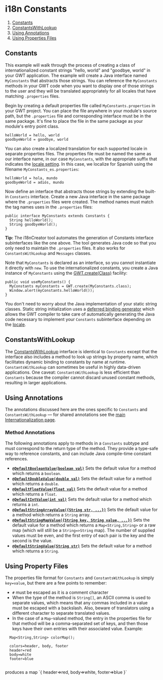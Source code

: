 i18n Constants
===

1.  [Constants](#Constants)
2.  [ConstantsWithLookup](#ConstantsWithLookup)
3.  [Using Annotations](#ConstantsAnnotations)
4.  [Using Properties Files](#ConstantsProperties)

## Constants<a id="Constants"></a>

This example will walk through the process of creating a class of internationalized constant strings "hello, world" and "goodbye, world" in your GWT application. The example
will create a Java interface named `MyConstants` that abstracts those strings. You can reference the `MyConstants` methods in your GWT code when you want to display
one of those strings to the user and they will be translated appropriately for all locales that have matching `.properties` files.

Begin by creating a default properties file called `MyConstants.properties` in your GWT project. You can place the file anywhere in your module's source path, but the
`.properties` file and corresponding interface must be in the same package. It's fine to place the file in the same package as your module's entry point class.

```
helloWorld = hello, world
goodbyeWorld = goodbye, world
```

You can also create a localized translation for each supported locale in separate properties files. The properties file must be named the same as our interface name, in our
case `MyConstants`, with the appropriate suffix that indicates the [locale setting](DevGuideI18nLocale.html#LocaleSpecifying). In this case, we localize
for Spanish using the filename `MyConstants_es.properties`:

```
helloWorld = hola, mundo
goodbyeWorld = adiós, mundo
```

Now define an interface that abstracts those strings by extending the built-in `Constants` interface. Create a new Java interface in the same package where the
`.properties` files were created. The method names must match the tag names uses in the `.properties` files:

```
public interface MyConstants extends Constants {
  String helloWorld();
  String goodbyeWorld();
}
```

**Tip:** The i18nCreator tool automates the generation of Constants interface subinterfaces like the one above. The tool generates Java code so that you only need to
maintain the `.properties` files. It also works for `ConstantsWithLookup` and `Messages` classes.

Note that `MyConstants` is declared as an interface, so you cannot instantiate it directly with `new`. To use the internationalized constants, you create a Java
instance of `MyConstants` using the [GWT.create(Class)](/javadoc/latest/com/google/gwt/core/client/GWT.html#create-java.lang.Class-) facility:

```
public void useMyConstants() {
  MyConstants myConstants = GWT.create(MyConstants.class);
  Window.alert(myConstants.helloWorld());
}
```

You don't need to worry about the Java implementation of your static string classes. Static string initialization uses a [deferred binding generator](DevGuideCodingBasics.html#DevGuideDeferredBinding) which allows the GWT
compiler to take care of automatically generating the Java code necessary to implement your `Constants` subinterface depending on the [locale](DevGuideI18nLocale.html).

## ConstantsWithLookup<a id="ConstantsWithLookup"></a>

The [ConstantsWithLookup](/javadoc/latest/com/google/gwt/i18n/client/ConstantsWithLookup.html) interface is
identical to `Constants` except that the interface also includes a method to look up strings by property name, which facilitates dynamic binding to constants by name at
runtime. `ConstantsWithLookup` can sometimes be useful in highly data-driven applications. One caveat: `ConstantsWithLookup` is less efficient than
`Constants` because the compiler cannot discard unused constant methods,
resulting in larger applications.

## Using Annotations<a id="ConstantsAnnotations"></a>

The annotations discussed here are the ones specific to `Constants`
and `ConstantsWithLookup` &mdash; for shared annotations see the [main Internationalization
page](DevGuideI18n.html#DevGuideAnnotations).

### Method Annotations

The following annotations apply to methods in a `Constants` subtype
and must correspond to the return type of the method.  They provide a type-safe
way to reference constants, and can include Java compile-time constant
references.

*   **[`@DefaultBooleanValue(boolean val)`](/javadoc/latest/com/google/gwt/i18n/client/Constants.DefaultBooleanValue.html)** Sets the default value for a method which returns a `boolean`.
*   **[`@DefaultDoubleValue(double val)`](/javadoc/latest/com/google/gwt/i18n/client/Constants.DefaultDoubleValue.html)** Sets the default value for a method which returns a `double`.
*   **[`@DefaultFloatValue(float val)`](/javadoc/latest/com/google/gwt/i18n/client/Constants.DefaultFloatValue.html)** Sets the default value for a method which returns a `float`.
*   **[`@DefaultIntValue(int val)`](/javadoc/latest/com/google/gwt/i18n/client/Constants.DefaultIntValue.html)** Sets the default value for a method which returns a `int`.
*   **[`@DefaultStringArrayValue({String str, ...})`](/javadoc/latest/com/google/gwt/i18n/client/Constants.DefaultStringArrayValue.html)** Sets the default value for a method which returns a `String` array.
*   **[`@DefaultStringMapValue({String key, String value, ...})`](/javadoc/latest/com/google/gwt/i18n/client/Constants.DefaultStringMapValue.html)**
    Sets the default value for a method which returns a
`Map<String,String>` or a raw map (which will still be a
`String=>String` map).  The number of supplied values must be even,
and the first entry of each pair is the key and the second is the value.
*   **[`@DefaultStringValue(String str)`](/javadoc/latest/com/google/gwt/i18n/client/Constants.DefaultStringValue.html)** Sets the default value for a method which returns a `String`.

## Using Property Files<a id="ConstantsProperties"></a>

The properties file format for `Constants` and
`ConstantsWithLookup` is simply `key=value`, but there are a few
points to remember:

*   `#` must be escaped as it is a comment character
*   When the type of the method is `String[]`, an ASCII comma is used
  to separate values, which means that any commas included in a value must be
  escaped with a backslash.  Also, beware of translators using a different
  character to separate translated values.
*   In the case of a `Map`-valued method, the entry in the properties
  file for that method will be a comma-separated set of keys, and then those
  keys have their own entries with their associated value.  Example:

```
  Map<String,String> colorMap();

  colors=header, body, footer
  header=red
  body=white
  footer=blue
  
```
<p/>
produces a map `{ header=>red, body=>white, footer=>blue
}`
